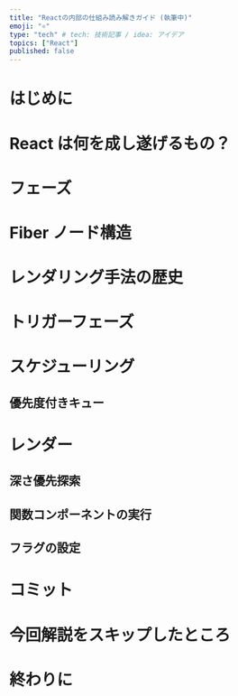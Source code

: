 ```yaml
---
title: "Reactの内部の仕組み読み解きガイド (執筆中)"
emoji: "⚛️"
type: "tech" # tech: 技術記事 / idea: アイデア
topics: ["React"]
published: false
---
```


# はじめに

# React は何を成し遂げるもの？

# フェーズ

# Fiber ノード構造

# レンダリング手法の歴史

# トリガーフェーズ

# スケジューリング

## 優先度付きキュー

# レンダー

## 深さ優先探索

## 関数コンポーネントの実行

##

## フラグの設定

# コミット

##

# 今回解説をスキップしたところ

# 終わりに
